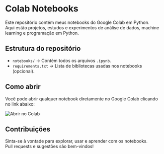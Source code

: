 # Colab Notebooks

Este repositório contém meus notebooks do Google Colab em Python.  
Aqui estão projetos, estudos e experimentos de análise de dados, machine learning e programação em Python.

## Estrutura do repositório

- `notebooks/` → Contém todos os arquivos `.ipynb`.
- `requirements.txt` → Lista de bibliotecas usadas nos notebooks (opcional).

## Como abrir

Você pode abrir qualquer notebook diretamente no Google Colab clicando no link abaixo:

![Abrir no Colab](https://colab.research.google.com/assets/colab-badge.svg)

## Contribuições

Sinta-se à vontade para explorar, usar e aprender com os notebooks.  
Pull requests e sugestões são bem-vindos!
